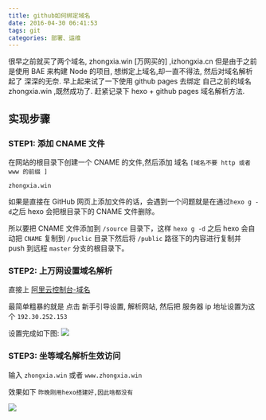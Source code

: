 ```yaml
---
title: github如何绑定域名
date: 2016-04-30 06:41:53
tags: git
categories: 部署、运维
---
```


很早之前就买了两个域名, zhongxia.win [万网买的] ,izhongxia.cn 但是由于之前是使用 BAE 来构建 Node 的项目, 想绑定上域名,却一直不得法, 然后对域名解析 起了 深深的无奈.
早上起来试了一下使用 github pages 去绑定 自己之前的域名 zhongxia.win ,既然成功了. 赶紧记录下 hexo + github pages 域名解析方法.

## <!--more-->

## 实现步骤

### STEP1: 添加 CNAME 文件

在网站的根目录下创建一个 CNAME 的文件,然后添加 域名 `[域名不要 http 或者 www 的前缀 ]`

```
zhongxia.win
```

如果是直接在 GitHub 网页上添加文件的话，会遇到一个问题就是在通过`hexo g -d`之后 hexo 会把根目录下的 CNAME 文件删除。

所以要把 CNAME 文件添加到 `/source` 目录下，这样 `hexo g -d` 之后 hexo 会自动把 `CNAME` 复制到 `/puclic` 目录下然后将 `/public` 路径下的内容进行复制并 push 到远程 `master` 分支的根目录下。

### STEP2: 上万网设置域名解析

直接上 [阿里云控制台-域名](https://dc.aliyun.com/tcparse/dns.htm?init=false&dtoken=ugM-vg1OlBao1QhoL)

最简单粗暴的就是 点击 新手引导设置, 解析网站, 然后把 服务器 ip 地址设置为这个 `192.30.252.153`

设置完成如下图:
![](/uploads/github-hexo-yuming.png)

### STEP3: 坐等域名解析生效访问

输入 `zhongxia.win` 或者 `www.zhongxia.win`

效果如下 `昨晚刚用hexo搭建好,因此啥都没有`

![](/uploads/QQ20160430-0.png)
